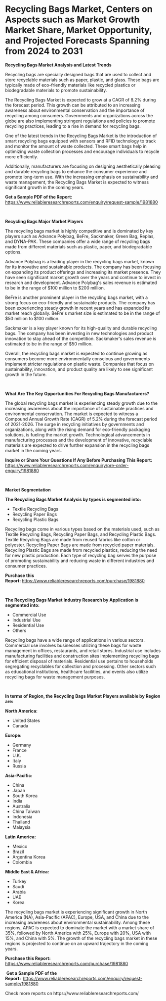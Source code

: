 <p><h1>Recycling Bags Market, Centers on Aspects such as Market Growth Market Share, Market Opportunity, and Projected Forecasts Spanning from 2024 to 2031</h1></p><p><strong>Recycling Bags Market Analysis and Latest Trends</strong></p>
<p><p>Recycling bags are specially designed bags that are used to collect and store recyclable materials such as paper, plastic, and glass. These bags are typically made of eco-friendly materials like recycled plastics or biodegradable materials to promote sustainability.</p><p>The Recycling Bags Market is expected to grow at a CAGR of 8.2% during the forecast period. This growth can be attributed to an increasing awareness about environmental conservation and the importance of recycling among consumers. Governments and organizations across the globe are also implementing stringent regulations and policies to promote recycling practices, leading to a rise in demand for recycling bags.</p><p>One of the latest trends in the Recycling Bags Market is the introduction of smart recycling bags equipped with sensors and RFID technology to track and monitor the amount of waste collected. These smart bags help in optimizing waste collection processes and encourage individuals to recycle more efficiently.</p><p>Additionally, manufacturers are focusing on designing aesthetically pleasing and durable recycling bags to enhance the consumer experience and promote long-term use. With the increasing emphasis on sustainability and waste management, the Recycling Bags Market is expected to witness significant growth in the coming years.</p></p>
<p><strong>Get a Sample PDF of the Report:&nbsp;</strong> <a href="https://www.reliableresearchreports.com/enquiry/request-sample/1981880">https://www.reliableresearchreports.com/enquiry/request-sample/1981880</a></p>
<p>&nbsp;</p>
<p><strong>Recycling Bags Major Market Players</strong></p>
<p><p>The recycling bags market is highly competitive and is dominated by key players such as Advance Polybag, BeFre, Sackmaker, Green Bag, Replas, and DYNA-PAK. These companies offer a wide range of recycling bags made from different materials such as plastic, paper, and biodegradable options.</p><p>Advance Polybag is a leading player in the recycling bags market, known for its innovative and sustainable products. The company has been focusing on expanding its product offerings and increasing its market presence. They have seen significant market growth over the years and continue to invest in research and development. Advance Polybag's sales revenue is estimated to be in the range of $100 million to $200 million.</p><p>BeFre is another prominent player in the recycling bags market, with a strong focus on eco-friendly and sustainable products. The company has been experiencing steady growth in recent years and has expanded its market reach globally. BeFre's market size is estimated to be in the range of $50 million to $100 million.</p><p>Sackmaker is a key player known for its high-quality and durable recycling bags. The company has been investing in new technologies and product innovation to stay ahead of the competition. Sackmaker's sales revenue is estimated to be in the range of $50 million.</p><p>Overall, the recycling bags market is expected to continue growing as consumers become more environmentally conscious and governments implement stricter regulations on plastic waste. Companies that focus on sustainability, innovation, and product quality are likely to see significant growth in the future.</p></p>
<p>&nbsp;</p>
<p><strong>What Are The Key Opportunities For Recycling Bags Manufacturers?</strong></p>
<p><p>The global recycling bags market is experiencing steady growth due to the increasing awareness about the importance of sustainable practices and environmental conservation. The market is expected to witness a Compound Annual Growth Rate (CAGR) of 5.2% during the forecast period of 2021-2026. The surge in recycling initiatives by governments and organizations, along with the rising demand for eco-friendly packaging solutions, is fueling the market growth. Technological advancements in manufacturing processes and the development of innovative, recyclable materials are expected to drive further expansion in the recycling bags market in the coming years.</p></p>
<p><strong>Inquire or Share Your Questions If Any Before Purchasing This Report:</strong> <a href="https://www.reliableresearchreports.com/enquiry/pre-order-enquiry/1981880">https://www.reliableresearchreports.com/enquiry/pre-order-enquiry/1981880</a></p>
<p>&nbsp;</p>
<p><strong>Market Segmentation</strong></p>
<p><strong>The Recycling Bags Market Analysis by types is segmented into:</strong></p>
<p><ul><li>Textile Recycling Bags</li><li>Recycling Paper Bags</li><li>Recycling Plastic Bags</li></ul></p>
<p><p>Recycling bags come in various types based on the materials used, such as Textile Recycling Bags, Recycling Paper Bags, and Recycling Plastic Bags. Textile Recycling Bags are made from reused fabrics like cotton or polyester. Recycling Paper Bags are made from recycled paper materials. Recycling Plastic Bags are made from recycled plastics, reducing the need for new plastic production. Each type of recycling bag serves the purpose of promoting sustainability and reducing waste in different industries and consumer practices.</p></p>
<p><strong>Purchase this Report:&nbsp;</strong><a href="https://www.reliableresearchreports.com/purchase/1981880">https://www.reliableresearchreports.com/purchase/1981880</a></p>
<p>&nbsp;</p>
<p><strong>The Recycling Bags Market Industry Research by Application is segmented into:</strong></p>
<p><ul><li>Commercial Use</li><li>Industrial Use</li><li>Residential Use</li><li>Others</li></ul></p>
<p><p>Recycling bags have a wide range of applications in various sectors. Commercial use involves businesses utilizing these bags for waste management in offices, restaurants, and retail stores. Industrial use includes manufacturing facilities and construction sites implementing recycling bags for efficient disposal of materials. Residential use pertains to households segregating recyclables for collection and processing. Other sectors such as educational institutions, healthcare facilities, and events also utilize recycling bags for waste management purposes.</p></p>
<p>&nbsp;</p>
<p><strong>In terms of Region, the Recycling Bags Market Players available by Region are:</strong></p>
<p>
    <p> <strong> North America: </strong>
        <ul>
            <li>United States</li>
            <li>Canada</li>
        </ul>
        </p> 
    <p> <strong> Europe: </strong>
        <ul>
            <li>Germany</li>
            <li>France</li>
            <li>U.K.</li>
            <li>Italy</li>
            <li>Russia</li>
        </ul>
        </p> 
    <p> <strong> Asia-Pacific: </strong>
        <ul>
            <li>China</li>
            <li>Japan</li>
            <li>South Korea</li>
            <li>India</li>
            <li>Australia</li>
            <li>China Taiwan</li>
            <li>Indonesia</li>
            <li>Thailand</li>
            <li>Malaysia</li>
        </ul>
        </p> 
    <p> <strong> Latin America: </strong>
        <ul>
            <li>Mexico</li>
            <li>Brazil</li>
            <li>Argentina Korea</li>
            <li>Colombia</li>
        </ul>
        </p> 
    <p> <strong> Middle East & Africa: </strong>
        <ul>
            <li>Turkey</li>
            <li>Saudi</li>
            <li>Arabia</li>
            <li>UAE</li>
            <li>Korea</li>
        </ul>
    </p>
    </p>
<p><p>The recycling bags market is experiencing significant growth in North America (NA), Asia-Pacific (APAC), Europe, USA, and China due to the increasing awareness about environmental sustainability. Among these regions, APAC is expected to dominate the market with a market share of 35%, followed by North America with 25%, Europe with 20%, USA with 15%, and China with 5%. The growth of the recycling bags market in these regions is projected to continue on an upward trajectory in the coming years.</p></p>
<p><strong>Purchase this Report: </strong><a href="https://www.reliableresearchreports.com/purchase/1981880">https://www.reliableresearchreports.com/purchase/1981880</a></p>
<p>&nbsp;<strong>Get a Sample PDF of the Report:&nbsp;&nbsp;</strong><a href="https://www.reliableresearchreports.com/enquiry/request-sample/1981880">https://www.reliableresearchreports.com/enquiry/request-sample/1981880</a></p>
<p><strong></strong></p>
<p>Check more reports on https://www.reliableresearchreports.com/</p>